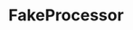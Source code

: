 ---
optionsClassName: 
optionsClassFullName: 
configurationSamples: []
description: "Note: this is only for internal usage. Don't use this in your configurations."
className: FakeProcessor
typeName: Processors
architecture: v1
options: []
status: missng XML code comments
processingTarget: missng XML code comments
classFile: /src/MigrationTools.Clients.TfsObjectModel/Processors/FakeProcessor.cs
optionsClassFile: 

redirectFrom:
- /Reference/v1/Processors//
layout: reference
toc: true
permalink: /Reference/Processors/FakeProcessor/
title: FakeProcessor
categories:
- Processors
- v1
topics:
- topic: notes
  path: /Processors/FakeProcessor-notes.md
  exists: false
  markdown: ''
- topic: introduction
  path: /Processors/FakeProcessor-introduction.md
  exists: false
  markdown: ''

---